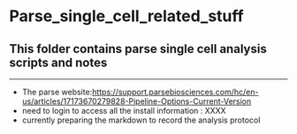 # Parse_single_cell_related_stuff
## This folder contains parse single cell analysis scripts and notes
--------
- The parse website:https://support.parsebiosciences.com/hc/en-us/articles/17173670279828-Pipeline-Options-Current-Version
- need to login to access all the install information : XXXX 
- currently preparing the markdown to record the analysis protocol
